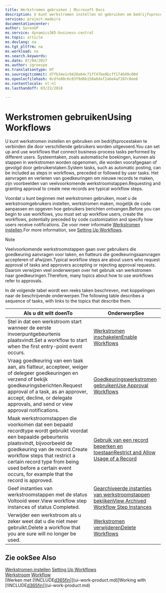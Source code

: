 ```yaml
---
title: Werkstromen gebruiken | Microsoft Docs
description: U kunt werkstromen instellen en gebruiken om bedrijfsprocestaken te verbinden die door verschillende gebruikers worden uitgevoerd. Systeemtaken, zoals automatische boekingen, kunnen als stappen in werkstromen worden opgenomen, die worden voorafgegaan of gevolgd door gebruikerstaken. Het aanvragen en verlenen van goedkeuringen om nieuwe records te maken, zijn voorbeelden van veelvoorkomende werkstroomstappen.
services: project-madeira
documentationcenter: 
author: SorenGP
ms.service: dynamics365-business-central
ms.topic: article
ms.devlang: na
ms.tgt_pltfrm: na
ms.workload: na
ms.search.keywords: 
ms.date: 07/04/2017
ms.author: sgroespe
ms.translationtype: HT
ms.sourcegitcommit: d7fb34e1c9428a64c71ff47be8bcff174649c00d
ms.openlocfilehash: 0cdfe80c6c03f9d8b150a6daf2a6e4af187c8ee6
ms.contentlocale: nl-nl
ms.lasthandoff: 03/22/2018

---
```

# <a name="using-workflows"></a><span data-ttu-id="836fb-105">Werkstromen gebruiken</span><span class="sxs-lookup"><span data-stu-id="836fb-105">Using Workflows</span></span>
<span data-ttu-id="836fb-106">U kunt werkstromen instellen en gebruiken om bedrijfsprocestaken te verbinden die door verschillende gebruikers worden uitgevoerd.</span><span class="sxs-lookup"><span data-stu-id="836fb-106">You can set up and use workflows that connect business-process tasks performed by different users.</span></span> <span data-ttu-id="836fb-107">Systeemtaken, zoals automatische boekingen, kunnen als stappen in werkstromen worden opgenomen, die worden voorafgegaan of gevolgd door gebruikerstaken.</span><span class="sxs-lookup"><span data-stu-id="836fb-107">System tasks, such as automatic posting, can be included as steps in workflows, preceded or followed by user tasks.</span></span> <span data-ttu-id="836fb-108">Het aanvragen en verlenen van goedkeuringen om nieuwe records te maken, zijn voorbeelden van veelvoorkomende werkstroomstappen.</span><span class="sxs-lookup"><span data-stu-id="836fb-108">Requesting and granting approval to create new records are typical workflow steps.</span></span>  

 <span data-ttu-id="836fb-109">Voordat u kunt beginnen met werkstromen gebruiken, moet u de werkstroomgebruikers instellen, werkstromen maken, mogelijk de code aanpassen en opgeven hoe gebruikers berichten ontvangen.</span><span class="sxs-lookup"><span data-stu-id="836fb-109">Before you can begin to use workflows, you must set up workflow users, create the workflows, potentially preceded by code customization and specify how users receive notifications.</span></span> <span data-ttu-id="836fb-110">Zie voor meer informatie [Werkstromen instellen](across-set-up-workflows.md).</span><span class="sxs-lookup"><span data-stu-id="836fb-110">For more information, see [Setting Up Workflows](across-set-up-workflows.md).</span></span>  

> [!NOTE]  
>  <span data-ttu-id="836fb-111">Veelvoorkomende werkstroomstappen gaan over gebruikers die goedkeuring aanvragen voor taken, en fiatteurs die goedkeuringsaanvragen accepteren of afwijzen.</span><span class="sxs-lookup"><span data-stu-id="836fb-111">Typical workflow steps are about users who request approval of tasks and approvers accepting or rejecting approval requests.</span></span> <span data-ttu-id="836fb-112">Daarom verwijzen veel onderwerpen over het gebruik van werkstromen naar goedkeuringen.</span><span class="sxs-lookup"><span data-stu-id="836fb-112">Therefore, many topics about how to use workflows refer to approvals.</span></span>  

 <span data-ttu-id="836fb-113">In de volgende tabel wordt een reeks taken beschreven, met koppelingen naar de beschrijvende onderwerpen.</span><span class="sxs-lookup"><span data-stu-id="836fb-113">The following table describes a sequence of tasks, with links to the topics that describe them.</span></span>  

|<span data-ttu-id="836fb-114">**Als u dit wilt doen**</span><span class="sxs-lookup"><span data-stu-id="836fb-114">**To**</span></span>|<span data-ttu-id="836fb-115">**Onderwerp**</span><span class="sxs-lookup"><span data-stu-id="836fb-115">**See**</span></span>|  
|------------|-------------|  
|<span data-ttu-id="836fb-116">Stel in dat een werkstroom start wanneer de eerste invoerpuntgebeurtenis plaatsvindt.</span><span class="sxs-lookup"><span data-stu-id="836fb-116">Set a workflow to start when the first entry-point event occurs.</span></span>|[<span data-ttu-id="836fb-117">Werkstromen inschakelen</span><span class="sxs-lookup"><span data-stu-id="836fb-117">Enable Workflows</span></span>](across-how-to-enable-workflows.md)|  
|<span data-ttu-id="836fb-118">Vraag goedkeuring van een taak aan, als fiatteur, accepteer, weiger of delegeer goedkeuringen en verzend of bekijk goedkeuringsberichten.</span><span class="sxs-lookup"><span data-stu-id="836fb-118">Request approval of a task, as an approver, accept, decline, or delegate approvals, and send or view approval notifications.</span></span>|[<span data-ttu-id="836fb-119">Goedkeuringswerkstromen gebruiken</span><span class="sxs-lookup"><span data-stu-id="836fb-119">Use Approval Workflows</span></span>](across-how-use-approval-workflows.md)|  
|<span data-ttu-id="836fb-120">Maak werkstroomstappen die voorkomen dat een bepaald recordtype wordt gebruikt voordat een bepaalde gebeurtenis plaatsvindt, bijvoorbeeld de goedkeuring van de record.</span><span class="sxs-lookup"><span data-stu-id="836fb-120">Create workflow steps that restrict a certain record type from being used before a certain event occurs, for example that the record is approved.</span></span>|[<span data-ttu-id="836fb-121">Gebruik van een record beperken en toestaan</span><span class="sxs-lookup"><span data-stu-id="836fb-121">Restrict and Allow Usage of a Record</span></span>](across-how-to-restrict-and-allow-usage-of-a-record.md)|  
|<span data-ttu-id="836fb-122">Geef instanties van werkstroomstappen met de status Voltooid weer.</span><span class="sxs-lookup"><span data-stu-id="836fb-122">View workflow step instances of status Completed.</span></span>|[<span data-ttu-id="836fb-123">Gearchiveerde instanties van werkstroomstappen bekijken</span><span class="sxs-lookup"><span data-stu-id="836fb-123">View Archived Workflow Step Instances</span></span>](across-how-to-view-archived-workflow-step-instances.md)|  
|<span data-ttu-id="836fb-124">Verwijder een werkstroom als u zeker weet dat u die niet meer gebruikt.</span><span class="sxs-lookup"><span data-stu-id="836fb-124">Delete a workflow that you are sure will no longer be used.</span></span>|[<span data-ttu-id="836fb-125">Werkstromen verwijderen</span><span class="sxs-lookup"><span data-stu-id="836fb-125">Delete Workflows</span></span>](across-how-to-delete-workflows.md)|  

## <a name="see-also"></a><span data-ttu-id="836fb-126">Zie ook</span><span class="sxs-lookup"><span data-stu-id="836fb-126">See Also</span></span>  
<span data-ttu-id="836fb-127">[Werkstromen instellen](across-set-up-workflows.md) </span><span class="sxs-lookup"><span data-stu-id="836fb-127">[Setting Up Workflows](across-set-up-workflows.md) </span></span>  
<span data-ttu-id="836fb-128">[Werkstroom](across-workflow.md) </span><span class="sxs-lookup"><span data-stu-id="836fb-128">[Workflow](across-workflow.md) </span></span>  
<span data-ttu-id="836fb-129">[Werken met [!INCLUDE[d365fin](includes/d365fin_md.md)]](ui-work-product.md)</span><span class="sxs-lookup"><span data-stu-id="836fb-129">[Working with [!INCLUDE[d365fin](includes/d365fin_md.md)]](ui-work-product.md)</span></span>

